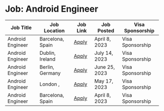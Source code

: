 # Job: Android Engineer

| Job Title | Job Location | Job Link | Job Posted | Visa Sponsorship |
| --- | --- | --- | --- | --- |
| Android Engineer | Barcelona, Spain | [Apply](https://boards.eu.greenhouse.io/wallapop/jobs/4098647101) | April 8, 2023 | Visa Sponsorship |
| Android Engineer | Dublin, Ireland | [Apply](https://www.linkedin.com/jobs/view/3664806313) | July 14, 2023 | Visa Sponsorship |
| Android Engineer | Berlin, Germany | [Apply](https://www.sumup.com/careers/positions/berlin-germany/engineering/android-engineer/6748607002) | June 25, 2023 | Visa Sponsorship |
| Android Engineer | London , | [Apply](https://boards.greenhouse.io/monzo/jobs/2578107) | May 17, 2023 | Visa Sponsorship |
| Android Engineer | Barcelona, Spain | [Apply](https://boards.eu.greenhouse.io/wallapop/jobs/4098647101) | April 8, 2023 | Visa Sponsorship |
